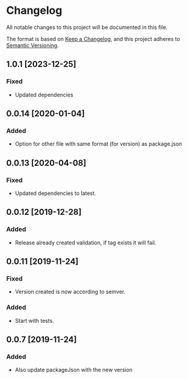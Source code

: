 # Changelog
All notable changes to this project will be documented in this file.

The format is based on [Keep a Changelog](https://keepachangelog.com/en/1.0.0/),
and this project adheres to [Semantic Versioning](https://semver.org/spec/v2.0.0.html).

## 1.0.1 [2023-12-25]
### Fixed
- Updated dependencies

## 0.0.14 [2020-01-04]
### Added
- Option for other file with same format (for version) as package.json

## 0.0.13 [2020-04-08]
### Fixed
- Updated dependencies to latest.

## 0.0.12 [2019-12-28]
### Added
- Release already created validation, if tag exists it will fail.

## 0.0.11 [2019-11-24]
### Fixed
- Version created is now according to semver.

### Added
- Start with tests.

## 0.0.7 [2019-11-24]
### Added
- Also update packageJson with the new version